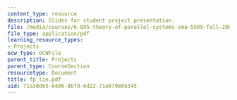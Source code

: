 ```yaml
---
content_type: resource
description: Slides for student project presentation.
file: /media/courses/6-895-theory-of-parallel-systems-sma-5509-fall-2003/71a30d6504068bfd6d2271e87986b345_fp_lie.pdf
file_type: application/pdf
learning_resource_types:
- Projects
ocw_type: OCWFile
parent_title: Projects
parent_type: CourseSection
resourcetype: Document
title: fp_lie.pdf
uid: 71a30d65-0406-8bfd-6d22-71e87986b345
---
```

